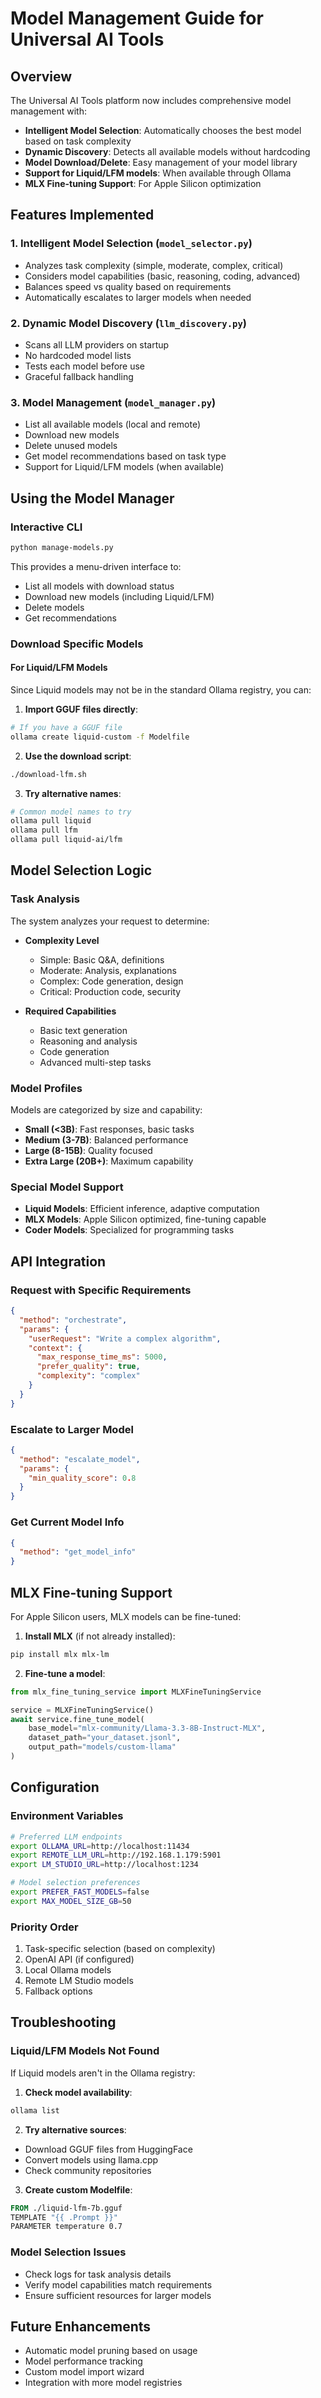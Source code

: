 # Model Management Guide for Universal AI Tools

## Overview

The Universal AI Tools platform now includes comprehensive model management with:
- **Intelligent Model Selection**: Automatically chooses the best model based on task complexity
- **Dynamic Discovery**: Detects all available models without hardcoding
- **Model Download/Delete**: Easy management of your model library
- **Support for Liquid/LFM models**: When available through Ollama
- **MLX Fine-tuning Support**: For Apple Silicon optimization

## Features Implemented

### 1. **Intelligent Model Selection** (`model_selector.py`)
- Analyzes task complexity (simple, moderate, complex, critical)
- Considers model capabilities (basic, reasoning, coding, advanced)
- Balances speed vs quality based on requirements
- Automatically escalates to larger models when needed

### 2. **Dynamic Model Discovery** (`llm_discovery.py`)
- Scans all LLM providers on startup
- No hardcoded model lists
- Tests each model before use
- Graceful fallback handling

### 3. **Model Management** (`model_manager.py`)
- List all available models (local and remote)
- Download new models
- Delete unused models
- Get model recommendations based on task type
- Support for Liquid/LFM models (when available)

## Using the Model Manager

### Interactive CLI
```bash
python manage-models.py
```

This provides a menu-driven interface to:
- List all models with download status
- Download new models (including Liquid/LFM)
- Delete models
- Get recommendations

### Download Specific Models

#### For Liquid/LFM Models
Since Liquid models may not be in the standard Ollama registry, you can:

1. **Import GGUF files directly**:
```bash
# If you have a GGUF file
ollama create liquid-custom -f Modelfile
```

2. **Use the download script**:
```bash
./download-lfm.sh
```

3. **Try alternative names**:
```bash
# Common model names to try
ollama pull liquid
ollama pull lfm
ollama pull liquid-ai/lfm
```

## Model Selection Logic

### Task Analysis
The system analyzes your request to determine:
- **Complexity Level**
  - Simple: Basic Q&A, definitions
  - Moderate: Analysis, explanations
  - Complex: Code generation, design
  - Critical: Production code, security

- **Required Capabilities**
  - Basic text generation
  - Reasoning and analysis
  - Code generation
  - Advanced multi-step tasks

### Model Profiles
Models are categorized by size and capability:
- **Small (<3B)**: Fast responses, basic tasks
- **Medium (3-7B)**: Balanced performance
- **Large (8-15B)**: Quality focused
- **Extra Large (20B+)**: Maximum capability

### Special Model Support
- **Liquid Models**: Efficient inference, adaptive computation
- **MLX Models**: Apple Silicon optimized, fine-tuning capable
- **Coder Models**: Specialized for programming tasks

## API Integration

### Request with Specific Requirements
```json
{
  "method": "orchestrate",
  "params": {
    "userRequest": "Write a complex algorithm",
    "context": {
      "max_response_time_ms": 5000,
      "prefer_quality": true,
      "complexity": "complex"
    }
  }
}
```

### Escalate to Larger Model
```json
{
  "method": "escalate_model",
  "params": {
    "min_quality_score": 0.8
  }
}
```

### Get Current Model Info
```json
{
  "method": "get_model_info"
}
```

## MLX Fine-tuning Support

For Apple Silicon users, MLX models can be fine-tuned:

1. **Install MLX** (if not already installed):
```bash
pip install mlx mlx-lm
```

2. **Fine-tune a model**:
```python
from mlx_fine_tuning_service import MLXFineTuningService

service = MLXFineTuningService()
await service.fine_tune_model(
    base_model="mlx-community/Llama-3.3-8B-Instruct-MLX",
    dataset_path="your_dataset.jsonl",
    output_path="models/custom-llama"
)
```

## Configuration

### Environment Variables
```bash
# Preferred LLM endpoints
export OLLAMA_URL=http://localhost:11434
export REMOTE_LLM_URL=http://192.168.1.179:5901
export LM_STUDIO_URL=http://localhost:1234

# Model selection preferences
export PREFER_FAST_MODELS=false
export MAX_MODEL_SIZE_GB=50
```

### Priority Order
1. Task-specific selection (based on complexity)
2. OpenAI API (if configured)
3. Local Ollama models
4. Remote LM Studio models
5. Fallback options

## Troubleshooting

### Liquid/LFM Models Not Found
If Liquid models aren't in the Ollama registry:

1. **Check model availability**:
```bash
ollama list
```

2. **Try alternative sources**:
- Download GGUF files from HuggingFace
- Convert models using llama.cpp
- Check community repositories

3. **Create custom Modelfile**:
```dockerfile
FROM ./liquid-lfm-7b.gguf
TEMPLATE "{{ .Prompt }}"
PARAMETER temperature 0.7
```

### Model Selection Issues
- Check logs for task analysis details
- Verify model capabilities match requirements
- Ensure sufficient resources for larger models

## Future Enhancements
- Automatic model pruning based on usage
- Model performance tracking
- Custom model import wizard
- Integration with more model registries